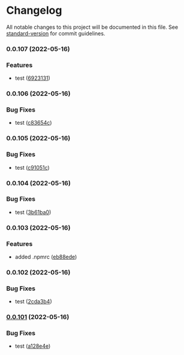 # Changelog

All notable changes to this project will be documented in this file. See [standard-version](https://github.com/conventional-changelog/standard-version) for commit guidelines.

### 0.0.107 (2022-05-16)


### Features

* test ([6923131](https://github.com/modusbox/typescript-svc-template/commit/6923131bd0f83e8916efa3c2f18b75ab74daf769))

### 0.0.106 (2022-05-16)


### Bug Fixes

* test ([c83654c](https://github.com/modusbox/typescript-svc-template/commit/c83654cc4a501bc130a58fc93f5d5f684f8c08a4))

### 0.0.105 (2022-05-16)


### Bug Fixes

* test ([c91051c](https://github.com/modusbox/typescript-svc-template/commit/c91051c2cda998aea1e9d0b3cd7bed1c3a0c62b3))

### 0.0.104 (2022-05-16)


### Bug Fixes

* test ([3b61ba0](https://github.com/modusbox/typescript-svc-template/commit/3b61ba02a6c8311e4231e804add522fb53d256f6))

### 0.0.103 (2022-05-16)


### Features

* added .npmrc ([eb88ede](https://github.com/modusbox/typescript-svc-template/commit/eb88ede134603760313d5c5a83ab111757e8e2fe))

### 0.0.102 (2022-05-16)


### Bug Fixes

* test ([2cda3b4](https://github.com/modusbox/typescript-svc-template/commit/2cda3b4997d593d50e76dc69b61691f63e0eb4b5))

### [0.0.101](https://github.com/modusbox/typescript-svc-template/compare/v0.0.100...v0.0.101) (2022-05-16)


### Bug Fixes

* test ([a128e4e](https://github.com/modusbox/typescript-svc-template/commit/a128e4e67a4405edbba6c91a7d7ef1b487d536c4))
